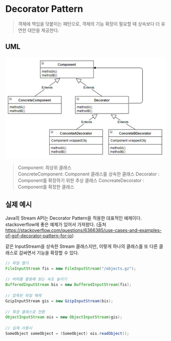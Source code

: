 # Decorator Pattern
> 객체에 책임을 덧붙이는 패턴으로, 객체의 기능 확장이 필요할 때 상속보다 더 유연한 대안을 제공한다. 

## UML
![uml](../../resource/image/uml-decorator.PNG)
> Component: 최상위 클래스 <br>
> ConcreteComponent: Component 클래스를 상속한 클래스
> Decorator : Component를 확장하기 위한 추상 클래스
> ConcreateDecorator : Component를 확장한 클래스

## 실제 예시
Java의 Stream API는 Decorator Pattern을 적용한 대표적인 예제이다. stackoverflow에 좋은 예제가 있어서 가져왔다. (출처 https://stackoverflow.com/questions/6366385/use-cases-and-examples-of-gof-decorator-pattern-for-io)

같은 InputStream을 상속한 Stream 클래스지만, 이렇게 하나의 클래스를 또 다른 클래스로 감싸면서 기능을 확장할 수 있다.

```java
// 파일 열기
FileInputStream fis = new FileInputStream("/objects.gz");

// 버퍼를 활용해 읽는 속도 높이기
BufferedInputStream bis = new BufferedInputStream(fis);

// 압축된 파일 해제
GzipInputStream gis = new GzipInputStream(bis);

// 특정 클래스로 전환
ObjectInputStream ois = new ObjectInputStream(gis);

// 실제 사용시 
SomeObject someObject = (SomeObject) ois.readObject();
```